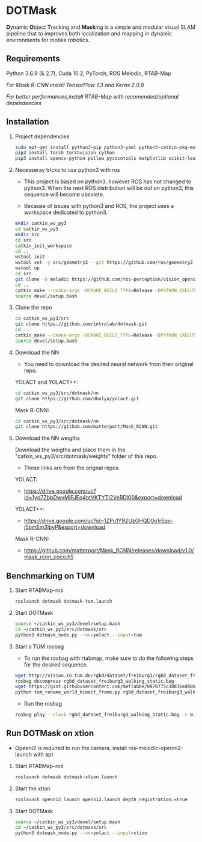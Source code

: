 # DOTMask

**D**ynamic **O**bject **T**racking and **Mask**ing is a simple and modular visual SLAM pipeline that to improves both localization and mapping in dynamic environments for mobile robotics. 

## Requirements

Python 3.6.9 (& 2.7), Cuda 10.2, PyTorch, ROS Melodic, RTAB-Map

*For Mask R-CNN install TensorFlow 1.3 and Keras 2.0.8*

*For better performances,install RTAB-Map with recomended/optional dependencies*


## Installation

1. Project dependencies

    ```bash
    sudo apt-get install python3-pip python3-yaml python3-catkin-pkg-modules python3-rospkg-modules python3-empy
    pip3 install torch torchvision cython
    pip3 install opencv-python pillow pycocotools matplotlib scikit-learn rospkg catkin_pkg
    ```
    
2. Necesseray tricks to use python3 with ros

    * This project is based on python3, however ROS has not changed to python3. When the next ROS distribution will be out on python3, this sequence will become obsolete.

    * Because of issues with python3 and ROS, the project uses a workspace dedicated to python3. 

    ```bash
    mkdir catkin_ws_py3
    cd catkin_ws_py3
    mkdir src
    cd src
    catkin_init_workspace
    cd ..
    wstool init 
    wstool set -y src/geometry2 --git https://github.com/ros/geometry2 -v 0.6.5 
    wstool up 
    cd src
    git clone -b melodic https://github.com/ros-perception/vision_opencv.git 
    cd ..
    catkin_make --cmake-args -DCMAKE_BUILD_TYPE=Release -DPYTHON_EXECUTABLE=/usr/bin/python3  -DPYTHON_INCLUDE_DIR=/usr/include/python3.6m -DPYTHON_LIBRARY=/usr/lib/x86_64-linux-gnu/libpython3.6m.so 
    source devel/setup.bash
    ```
3. Clone the repo

    ```bash
    cd catkin_ws_py3/src
    git clone https://github.com/introlab/dotmask.git
    cd ..
    catkin_make --cmake-args -DCMAKE_BUILD_TYPE=Release -DPYTHON_EXECUTABLE=/usr/bin/python3  -DPYTHON_INCLUDE_DIR=/usr/include/python3.6m -DPYTHON_LIBRARY=/usr/lib/x86_64-linux-gnu/libpython3.6m.so 
    source devel/setup.bash
    ```
    
4. Download the NN
    * You need to download the desired neural network from their original repo.

    YOLACT and YOLACT++: 
    ```bash
    cd catkin_ws_py3/src/dotmask/nn
    git clone https://github.com/dbolya/yolact.git
    ```

    Mask R-CNN: 
    ```bash
    cd catkin_ws_py3/src/dotmask/nn
    git clone https://github.com/matterport/Mask_RCNN.git
    ```

4. Download the NN weigths

    Download the weigths and place them in the "catkin_ws_py3/src/dotmask/weights" folder of this repo.
    * Those links are from the orignal repos

    YOLACT:
    * https://drive.google.com/uc?id=1yp7ZbbDwvMiFJEq4ptVKTYTI2VeRDXl0&export=download 

    YOLACT++:
    * https://drive.google.com/uc?id=1ZPu1YR2UzGHQD0o1rEqy-j5bmEm3lbyP&export=download

    Mask R-CNN:
    * https://github.com/matterport/Mask_RCNN/releases/download/v1.0/mask_rcnn_coco.h5 

## Benchmarking on TUM

1. Start RTABMap-ros
    ```bash
    roslaunch dotmask dotmask-tum.launch
    ```

2. Start DOTMask
    ```bash
    source ~/catkin_ws_py3/devel/setup.bash
    cd ~/catkin_ws_py3/src/dotmask/src
    python3 dotmask_node.py --nn=yolact --input=tum
    ```
    
3. Start a TUM rosbag
    * To run the rosbag with rtabmap, make sure to do the following steps for the desired sequence. 
    ```bash
    wget http://vision.in.tum.de/rgbd/dataset/freiburg3/rgbd_dataset_freiburg3_walking_static.bag
    rosbag decompress rgbd_dataset_freiburg3_walking_static.bag
    wget https://gist.githubusercontent.com/matlabbe/897b775c38836ed8069a1397485ab024/raw/6287ce3def8231945326efead0c8a7730bf6a3d5/tum_rename_world_kinect_frame.py
    python tum_rename_world_kinect_frame.py rgbd_dataset_freiburg3_walking_static.bag
    ```
    
    * Run the rosbag
    ```bash
    rosbag play --clock rgbd_dataset_freiburg3_walking_static.bag -r 0.1
    ```


## Run DOTMask on xtion
   * Opeeni2 is required to run the camera, install ros-melodic-openni2-launch with apt

1. Start RTABMap-ros
    ```bash
    roslaunch dotmask dotmask-xtion.launch
    ```
    
2. Start the xtion
    ```bash
    roslaunch openni2_launch openni2.launch depth_registration:=true
    ```

3. Start DOTMask
    ```bash
    source ~/catkin_ws_py3/devel/setup.bash
    cd ~/catkin_ws_py3/src/dotmask/src
    python3 dotmask_node.py --nn=yolact --input=xtion
    ```
